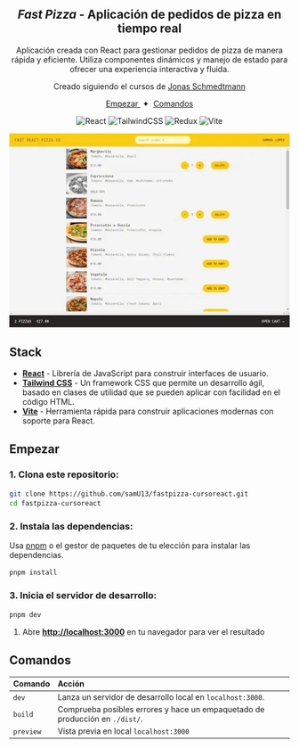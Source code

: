 <div align="center">

<h2>
    <em>Fast Pizza</em> - Aplicación de pedidos de pizza en tiempo real
</h2>
<p>
Aplicación creada con React para gestionar pedidos de pizza de manera rápida y eficiente. Utiliza componentes dinámicos y manejo de estado para ofrecer una experiencia interactiva y fluida.
</p>
<p>

<p> Creado siguiendo el cursos de <a href="https://codingheroes.io/">Jonas Schmedtmann</a>
</p>

</div>

<div align="center">
    <a href="#empezar">
        Empezar
    </a>
    <span>&nbsp;✦&nbsp;</span>
    <a href="#comandos">
        Comandos
    </a>
</div>

<p></p>

<div align="center">

![React](https://img.shields.io/badge/react-%2320232a.svg?style=for-the-badge&logo=react&logoColor=%2361DAFB)
![TailwindCSS](https://img.shields.io/badge/tailwindcss-%2338B2AC.svg?style=for-the-badge&logo=tailwind-css&logoColor=white)
![Redux](https://img.shields.io/badge/redux-%23593d88.svg?style=for-the-badge&logo=redux&logoColor=white)
![Vite](https://img.shields.io/badge/vite-%23646CFF.svg?style=for-the-badge&logo=vite&logoColor=white)

</div>

<img src="portada.webp"></img>

## Stack

- [**React**](https://es.react.dev/) - Librería de JavaScript para construir interfaces de usuario.
- [**Tailwind CSS**](https://tailwindcss.com/) - Un framework CSS que permite un desarrollo ágil, basado en clases de utilidad que se pueden aplicar con facilidad en el código HTML.
- [**Vite**](https://vitejs.dev/) - Herramienta rápida para construir aplicaciones modernas con soporte para React.

## Empezar

### 1. Clona este repositorio:

```bash
git clone https://github.com/samU13/fastpizza-cursoreact.git
cd fastpizza-cursoreact
```

### 2. Instala las dependencias:

Usa [pnpm](https://pnpm.io/installation) o el gestor de paquetes de tu elección para instalar las dependencias.

```bash
pnpm install
```

### 3. Inicia el servidor de desarrollo:

```bash
pnpm dev
```

1. Abre [**http://localhost:3000**](http://localhost:3000/) en tu navegador para ver el resultado

## Comandos

| Comando   | Acción                                                                       |
| :-------- | :--------------------------------------------------------------------------- |
| `dev`     | Lanza un servidor de desarrollo local en `localhost:3000`.                   |
| `build`   | Comprueba posibles errores y hace un empaquetado de producción en `./dist/`. |
| `preview` | Vista previa en local `localhost:3000`                                       |
